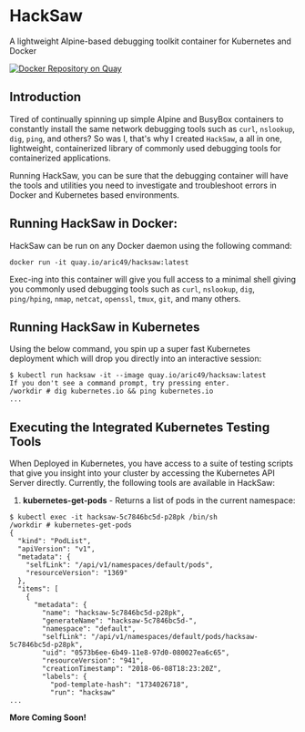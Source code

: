 # HackSaw
A lightweight Alpine-based debugging toolkit container for Kubernetes and Docker

[![Docker Repository on Quay](https://quay.io/repository/aric49/hacksaw/status "Docker Repository on Quay")](https://quay.io/repository/aric49/hacksaw)


## Introduction
Tired of continually spinning up simple Alpine and BusyBox containers to constantly install the same network debugging tools such as `curl`, `nslookup`, `dig`, `ping`, and others? So was I, that's why I created `HackSaw`, a all in one, lightweight, containerized library of commonly used debugging tools for containerized applications.

Running HackSaw, you can be sure that the debugging container will have the tools and utilities you need to investigate and troubleshoot errors in Docker and Kubernetes based environments.

## Running HackSaw in Docker:
HackSaw can be run on any Docker daemon using the following command:

```
docker run -it quay.io/aric49/hacksaw:latest
```

Exec-ing into this container will give you full access to a minimal shell giving you commonly used debugging tools such as  `curl`, `nslookup`, `dig`, `ping/hping`, `nmap`, `netcat`, `openssl`, `tmux`, `git`, and many others.

## Running HackSaw in Kubernetes
Using the below command, you spin up a super fast Kubernetes deployment which will drop you directly into an interactive session:

```
$ kubectl run hacksaw -it --image quay.io/aric49/hacksaw:latest
If you don't see a command prompt, try pressing enter.
/workdir # dig kubernetes.io && ping kubernetes.io
...
```
## Executing the Integrated Kubernetes Testing Tools
When Deployed in Kubernetes, you have access to a suite of testing scripts that give you insight into your cluster by accessing the Kubernetes API Server directly.  Currently, the following tools are available in HackSaw:

1. __kubernetes-get-pods__ - Returns a list of pods in the current namespace:

```
$ kubectl exec -it hacksaw-5c7846bc5d-p28pk /bin/sh
/workdir # kubernetes-get-pods
{
  "kind": "PodList",
  "apiVersion": "v1",
  "metadata": {
    "selfLink": "/api/v1/namespaces/default/pods",
    "resourceVersion": "1369"
  },
  "items": [
    {
      "metadata": {
        "name": "hacksaw-5c7846bc5d-p28pk",
        "generateName": "hacksaw-5c7846bc5d-",
        "namespace": "default",
        "selfLink": "/api/v1/namespaces/default/pods/hacksaw-5c7846bc5d-p28pk",
        "uid": "0573b6ee-6b49-11e8-97d0-080027ea6c65",
        "resourceVersion": "941",
        "creationTimestamp": "2018-06-08T18:23:20Z",
        "labels": {
          "pod-template-hash": "1734026718",
          "run": "hacksaw"
...
```

__More Coming Soon!__
